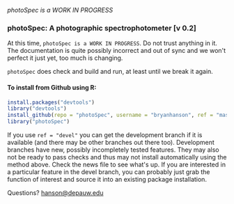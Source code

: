 
*photoSpec is a WORK IN PROGRESS*

### photoSpec: A photographic spectrophotometer [v 0.2]

At this time, `photoSpec is a WORK IN PROGRESS`.  Do not trust anything in it.  The documentation is quite possibly incorrect and out of sync and we won't perfect it just yet, too much is changing.

`photoSpec` does check and build and run, at least until we break it again.

#### To install from Github using R:

````r
install.packages("devtools")
library("devtools")
install_github(repo = "photoSpec", username = "bryanhanson", ref = "master")
library("photoSpec")
````
If you use `ref = "devel"` you can get the development branch if it is available (and there may be other branches out there too).  Development branches have new, possibly incompletely tested features.  They may also not be ready to pass checks and thus may not install automatically using the method above.  Check the news file to see what's up.  If you are interested in a particular feature in the devel branch, you can probably just grab the function of interest and source it into an existing package installation.

Questions?  hanson@depauw.edu